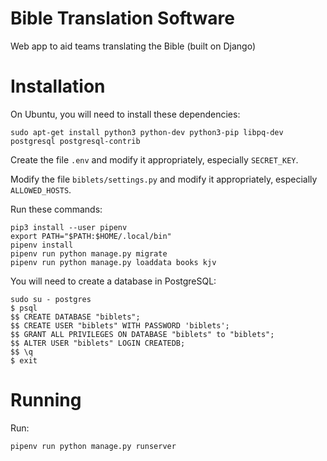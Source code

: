 # Bible Translation Software

Web app to aid teams translating the Bible (built on Django)

# Installation

On Ubuntu, you will need to install these dependencies:

    sudo apt-get install python3 python-dev python3-pip libpq-dev postgresql postgresql-contrib

Create the file `.env` and modify it appropriately, especially `SECRET_KEY`.

Modify the file `biblets/settings.py` and modify it appropriately, especially `ALLOWED_HOSTS`.

Run these commands:

    pip3 install --user pipenv
    export PATH="$PATH:$HOME/.local/bin"
    pipenv install
    pipenv run python manage.py migrate
    pipenv run python manage.py loaddata books kjv

You will need to create a database in PostgreSQL:

    sudo su - postgres
    $ psql
    $$ CREATE DATABASE "biblets";
    $$ CREATE USER "biblets" WITH PASSWORD 'biblets';
    $$ GRANT ALL PRIVILEGES ON DATABASE "biblets" to "biblets";
    $$ ALTER USER "biblets" LOGIN CREATEDB;
    $$ \q
    $ exit

# Running

Run:

    pipenv run python manage.py runserver
